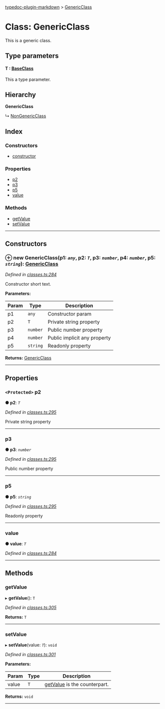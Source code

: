 [typedoc-plugin-markdown](../README.md) > [GenericClass](../classes/genericclass.md)

# Class: GenericClass

This is a generic class.

## Type parameters
#### T :  [BaseClass](baseclass.md)

This a type parameter.

## Hierarchy

**GenericClass**

↳  [NonGenericClass](nongenericclass.md)

## Index

### Constructors

* [constructor](genericclass.md#markdown-header-constructor)

### Properties

* [p2](genericclass.md#markdown-header-protected-p2)
* [p3](genericclass.md#markdown-header-p3)
* [p5](genericclass.md#markdown-header-p5)
* [value](genericclass.md#markdown-header-value)

### Methods

* [getValue](genericclass.md#markdown-header-getvalue)
* [setValue](genericclass.md#markdown-header-setvalue)

---

## Constructors

### ⊕ **new GenericClass**(p1: *`any`*, p2: *`T`*, p3: *`number`*, p4: *`number`*, p5: *`string`*): [GenericClass](genericclass.md)

*Defined in [classes.ts:284](https://bitbucket.org/owner/repository_name/src/master/src/classes.ts?fileviewer&amp;#x3D;file-view-default#classes.ts-284)*

Constructor short text.

**Parameters:**

| Param | Type | Description |
| ------ | ------ | ------ |
| p1 | `any` |  Constructor param |
| p2 | `T` |  Private string property |
| p3 | `number` |  Public number property |
| p4 | `number` |  Public implicit any property |
| p5 | `string` |  Readonly property |

**Returns:** [GenericClass](genericclass.md)

---

## Properties

### `<Protected>` p2

**●  p2**:  *`T`* 

*Defined in [classes.ts:295](https://bitbucket.org/owner/repository_name/src/master/src/classes.ts?fileviewer&amp;#x3D;file-view-default#classes.ts-295)*

Private string property

___

###  p3

**●  p3**:  *`number`* 

*Defined in [classes.ts:295](https://bitbucket.org/owner/repository_name/src/master/src/classes.ts?fileviewer&amp;#x3D;file-view-default#classes.ts-295)*

Public number property

___

###  p5

**●  p5**:  *`string`* 

*Defined in [classes.ts:295](https://bitbucket.org/owner/repository_name/src/master/src/classes.ts?fileviewer&amp;#x3D;file-view-default#classes.ts-295)*

Readonly property

___

###  value

**●  value**:  *`T`* 

*Defined in [classes.ts:284](https://bitbucket.org/owner/repository_name/src/master/src/classes.ts?fileviewer&amp;#x3D;file-view-default#classes.ts-284)*

___

## Methods

###  getValue

▸ **getValue**(): `T`

*Defined in [classes.ts:305](https://bitbucket.org/owner/repository_name/src/master/src/classes.ts?fileviewer&amp;#x3D;file-view-default#classes.ts-305)*

**Returns:** `T`

___

###  setValue

▸ **setValue**(value: *`T`*): `void`

*Defined in [classes.ts:301](https://bitbucket.org/owner/repository_name/src/master/src/classes.ts?fileviewer&amp;#x3D;file-view-default#classes.ts-301)*

**Parameters:**

| Param | Type | Description |
| ------ | ------ | ------ |
| value | `T` |  [getValue](genericclass.md#markdown-header-getvalue) is the counterpart. |

**Returns:** `void`

___

